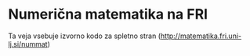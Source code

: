 Numerična matematika na FRI
===========================

Ta veja vsebuje izvorno kodo za spletno stran (http://matematika.fri.uni-lj.si/nummat)
